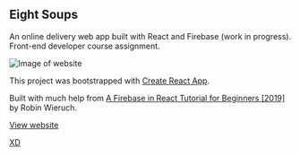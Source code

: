 ## Eight Soups

An online delivery web app built with React and Firebase (work in progress). Front-end developer course assignment.

![Image of website](https://github.com/kristofferlarberg/eight-soups/raw/main/public/img/eightsoups.png)

This project was bootstrapped with [Create React App](https://github.com/facebook/create-react-app).

Built with much help from [A Firebase in React Tutorial for Beginners [2019]](https://www.robinwieruch.de/complete-firebase-authentication-react-tutorial) by Robin Wieruch.

[View website](https://kristofferlarberg.se/eight-soups/)

[XD](https://xd.adobe.com/view/6c03e00e-5288-4290-98cc-03948f8161d9-3950/)